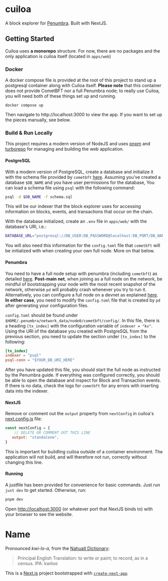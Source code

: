 # cuiloa

A block explorer for [Penumbra](https://penumbra.zone/). Built with NextJS.

## Getting Started

Cuiloa uses **a monorepo** structure. For now, there are no packages and the only application is cuiloa itself (located in `apps/web`)

### Docker

A docker compose file is provided at the root of this project to stand up a postgresql container along with Cuiloa itself. **Please note** that this container does not provide CometBFT nor a full Penumbra node; to really use Cuiloa, you will need both of these things set up and running.

```
docker compose up
```

Then navigate to http://localhost:3000 to view the app.
If you want to set up the pieces manually, see below.

### Build & Run Locally

This project requires a modern version of NodeJS and uses [pnpm](https://pnpm.io/) and [turborepo](https://turbo.build/repo/docs) for managing and building the web application.

#### PostgreSQL

With a modern version of PostgreSQL, create a database and initialize it with the schema file provided by `cometbft` [here](https://github.com/cometbft/cometbft/blob/main/state/indexer/sink/psql/schema.sql). Assuming you've created a database `$DB_NAME` and you have user permissions for the database, You can load a schema file using `psql` with the following command:

```sh
psql -d $DB_NAME -f schema.sql
```

This will be our indexer that the block explorer uses for accessing information on blocks, events, and transactions that occur on the chain. 

With the database initialized, create an `.env` file in `apps/web/` with the database's URI, i.e.:
```sh .env
DATABASE_URL="postgresql://DB_USER:DB_PASSWORD@localhost:DB_PORT/DB_NAME?sslmode=disable"
```

You will also need this information for the `config.toml` file that `cometbft` will be initialized with when creating your own full node. More on that below.

#### Penumbra

You need to have a full node setup with penumbra (including `cometbft`) as detailed [here](https://guide.penumbra.zone/node/pd/join-network). **Post-main net**, when joining as a full node on the network, be mindful of bootstrapping your node with the most recent snapshot of the network, otherwise `pd` will probably crash whenever you try to run it. Alternatively, you can configure a full node on a devnet as explained [here](https://guide.penumbra.zone/dev/devnet-quickstart). **In either case**, you need to modify the `config.toml` file that is created by `pd` after generating your configuration files.

`config.toml` should be found under `$HOME/.penumbra/network_data/node0/cometbft/config/`. In this file, there is a heading `[tx_index]` with the configuration variable of `indexer = "kv"`. Using the URI of the database you created with PostgreSQL from the previous section, you need to update the section under `[tx_index]` to the following:

```toml
[tx_index]
indexer = "psql"
psql-conn = "$YOUR_DB_URI_HERE"
```
After you have updated this file, you should start the full node as instructed by the Penumbra guide. If everything was configured correctly, you should be able to open the database and inspect for Block and Transaction events. If there is no data, check the logs for `cometbft` for any errors with inserting data into the indexer.

#### NextJS

Remove or comment out the `output` property from `nextConfig` in cuiloa's [next.config.js](apps/web/next.config.js) file:

```js
const nextConfig = {
    // DELETE OR COMMENT OUT THIS LINE
   output: "standalone",
}
```

This is important for buildling cuiloa outside of a container environment. The application will not build, and will therefore not run, correctly without changing this line.

#### Running

A justfile has been provided for convenience for basic commands. Just run `just dev` to get started. Otherwise, run:

```bash
pnpm dev
```

Open [http://localhost:3000](http://localhost:3000) (or whatever port that NextJS binds to) with your browser to see the website.

# Name

Pronounced *kwi-lo-a*, from the [Nahuatl Dictionary](https://nahuatl.wired-humanities.org/content/cuiloa):
> Principal English Translation:
> to write or paint; to record, as in a census.
> IPA: kwiloɑ

This is a [Next.js](https://nextjs.org/) project bootstrapped with [`create-next-app`](https://github.com/vercel/next.js/tree/canary/packages/create-next-app).
